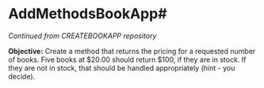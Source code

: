 # AddMethodsBookApp#

*Continued from CREATEBOOKAPP repository*

**Objective:**
Create a method that returns the pricing for a requested number of books. Five books at $20.00 should return $100, if they are in stock. If they are not in stock, that should be handled appropriately (hint - you decide).
